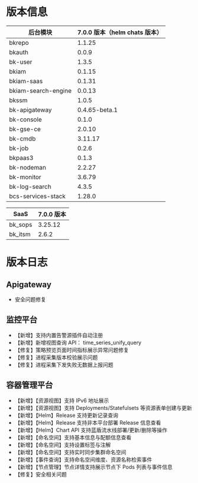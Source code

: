 # 版本信息

|后台模块| 7.0.0 版本（helm chats 版本）|
| -- | -- |
|bkrepo|1.1.25|
|bkauth|0.0.9|
|bk-user|1.3.5|
|bkiam|0.1.15|
|bkiam-saas|0.1.31|
|bkiam-search-engine|0.0.13|
|bkssm|1.0.5|
|bk-apigateway|0.4.65-beta.1|
|bk-console|0.1.0|
|bk-gse-ce|2.0.10|
|bk-cmdb|3.11.17|
|bk-job|0.2.6|
|bkpaas3|0.1.3|
|bk-nodeman|2.2.27|
|bk-monitor|3.6.79|
|bk-log-search|4.3.5|
|bcs-services-stack|1.28.0|

|SaaS| 7.0.0 版本|
|---|---|
|bk_sops|3.25.12|
|bk_itsm|2.6.2|

# 版本日志

## Apigateway 

- 安全问题修复

## 监控平台

- 【新增】支持内置告警源插件自动注册
- 【新增】新增视图查询 API： time_series_unify_query
- 【修复】策略预览页面时间指标展示异常问题修复
- 【修复】进程采集版本校验展示问题
- 【修复】进程采集下发失败无数据上报问题

## 容器管理平台

- 【新增】【资源视图】支持 IPv6 地址展示
- 【新增】【资源视图】支持 Deployments/Statefulsets 等资源表单创建与更新
- 【新增】【Helm】Release 支持更新记录查询
- 【新增】【Helm】Release 支持非本平台部署 Release 信息查看
- 【新增】【Helm】Chart API 支持蓝盾流水线部署/更新/删除等操作
- 【新增】【命名空间】支持基本信息与配额信息查看
- 【新增】【命名空间】支持设置标签与注解
- 【新增】【命名空间】支持实时同步集群命名空间
- 【新增】【事件查询】支持命名空间维度、资源名称检索事件
- 【新增】【节点管理】节点详情支持展示节点下 Pods 列表与事件信息
- 【修复】安全相关问题